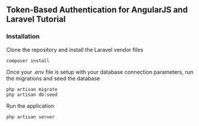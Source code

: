 ## Token-Based Authentication for AngularJS and Laravel Tutorial

### Installation

Clone the repository and install the Laravel vendor files

	composer install

Once your .env file is setup with your database connection parameters, run the migrations and seed the database

	php artisan migrate
	php artisan db:seed
	
Run the application 

	php artisan server
